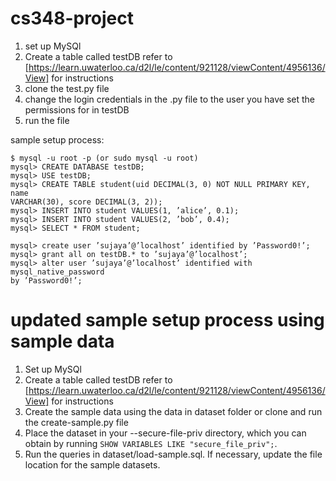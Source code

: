 # cs348-project

1. set up MySQl 
2. Create a table called testDB refer to [https://learn.uwaterloo.ca/d2l/le/content/921128/viewContent/4956136/View] for instructions
4. clone the test.py file 
5. change the login credentials in the .py file to the user you have set the permissions for in testDB
6. run the file


sample setup process:

```
$ mysql -u root -p (or sudo mysql -u root)
mysql> CREATE DATABASE testDB;
mysql> USE testDB;
mysql> CREATE TABLE student(uid DECIMAL(3, 0) NOT NULL PRIMARY KEY, name
VARCHAR(30), score DECIMAL(3, 2));
mysql> INSERT INTO student VALUES(1, ’alice’, 0.1);
mysql> INSERT INTO student VALUES(2, ’bob’, 0.4);
mysql> SELECT * FROM student;

mysql> create user ’sujaya’@’localhost’ identified by ’Password0!’;
mysql> grant all on testDB.* to ’sujaya’@’localhost’;
mysql> alter user ’sujaya’@’localhost’ identified with mysql_native_password
by ’Password0!’;
```

# updated sample setup process using sample data

1. Set up MySQl 
2. Create a table called testDB refer to [https://learn.uwaterloo.ca/d2l/le/content/921128/viewContent/4956136/View] for instructions
3. Create the sample data using the data in dataset folder or clone and run the create-sample.py file
4. Place the dataset in your --secure-file-priv directory, which you can obtain by running `SHOW VARIABLES LIKE "secure_file_priv";`.
5. Run the queries in dataset/load-sample.sql. If necessary, update the file location for the sample datasets.